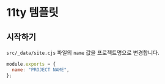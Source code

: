 # 11ty 템플릿

## 시작하기

`src/_data/site.cjs` 파일의 `name` 값을 프로젝트명으로 변경합니다.

```js
module.exports = {
  name: "PROJECT NAME",
};
```
